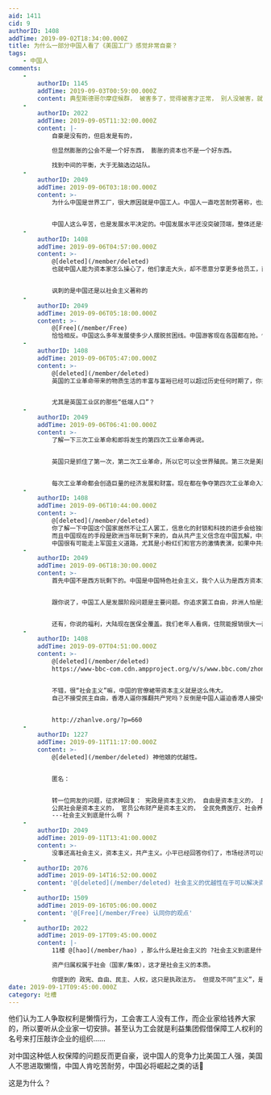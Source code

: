```yaml
---
aid: 1411
cid: 9
authorID: 1408
addTime: 2019-09-02T18:34:00.000Z
title: 为什么一部分中国人看了《美国工厂》感觉非常自豪？
tags:
    - 中国人
comments:
    -
        authorID: 1145
        addTime: 2019-09-03T00:59:00.000Z
        content: 典型斯德哥尔摩症候群， 被害多了，觉得被害才正常， 别人没被害，就都是不正常
    -
        authorID: 2022
        addTime: 2019-09-05T11:32:00.000Z
        content: |-
            自豪是没有的，但启发是有的，

            但显然膨胀的公会不是一个好东西， 膨胀的资本也不是一个好东西。

            找到中间的平衡，大于无脑选边站队。
    -
        authorID: 2049
        addTime: 2019-09-06T03:18:00.000Z
        content: >-
            为什么中国是世界工厂，很大原因就是中国工人。中国人一直吃苦耐劳著称，也是我们比外国人的优势。中国人不在乎加班，在乎的是加班费。


            中国人这么辛苦，也是发展水平决定的。中国发展水平还没突破顶端，整体还是在中低端。不可能有那么大的利益，所以很多都是辛苦钱。等中国也能用人民币，石油，大飞机，芯片等可以收割全世界了。中国工人也可以轻松了。欧美在这个阶段一样辛苦。他们为何要用人权，自由，民主宣传说中国问题，这些东西能当饭吃？能过上幸福生活？我看不能。还是要一个稳定的发展环境，辛勤的劳动大众，实干兴国。中美为何贸易战，目的还不是阻止中国崛起，掏空中国产业。当然我说的是大环境，个别黑心商人，严重压迫不能说明大环境问题。
    -
        authorID: 1408
        addTime: 2019-09-06T04:57:00.000Z
        content: >-
            @[deleted](/member/deleted)
            也就中国人能为资本家怎么操心了，他们拿走大头，却不愿意分享更多给员工，而是自己享受贿赂官员走后路，方便自己的项目工程能更好批准。


            讽刺的是中国还是以社会主义著称的
    -
        authorID: 2049
        addTime: 2019-09-06T05:18:00.000Z
        content: >-
            @[Free](/member/Free)
            恰恰相反。中国这么多年发展使多少人摆脱贫困线。中国游客现在各国都在抢。恰恰说明中国人有钱了。还有中国现在正在搞的扶贫政策。中国大学学费低，即使没钱上学的也很容易无息贷款轻松完成学业，高考保证了穷人也能有上升通道。你要说大资本家，我看香港贫富差距比大陆大多了吧，美国就更不用说了。美国富人区和贫民区了解一下，很多地区晚上都不敢出门。中国社会主义本来追究的就是公平，做的也的确比西方好很多。为何就是抱着固有的想法，不愿意考虑一下。
    -
        authorID: 1408
        addTime: 2019-09-06T05:47:00.000Z
        content: >-
            @[deleted](/member/deleted)
            英国的工业革命带来的物质生活的丰富与富裕已经可以超过历史任何时期了，你共的精神导师为什么还要“可怜”这些底层呢？


            尤其是英国工业区的那些“低端人口”？
    -
        authorID: 2049
        addTime: 2019-09-06T06:41:00.000Z
        content: >-
            了解一下三次工业革命和即将发生的第四次工业革命再说。


            英国只是抓住了第一次，第二次工业革命，所以它可以全世界殖民。第三次是美国抓住了。所以它是世界霸权。


            每次工业革命都会创造巨量的经济发展和财富。现在都在争夺第四次工业革命入场卷。知道为啥美国搞华为，因为5G很有可能带来一次工业革命。像大陆为何共享单车，滴滴打车，外卖，移动支付发展的好。就是因为大陆4G网络发展的好的。不管是偏远地区，还是地铁里面。信号覆盖率，基站数量全球第一。5G将带来更多产业和发展。再加一句这也是你口中的独裁政府搞的。了解下欧美偏远地区没信号，地铁没信号的故事。
    -
        authorID: 1408
        addTime: 2019-09-06T10:44:00.000Z
        content: >-
            @[deleted](/member/deleted)
            你了解一下中国这个国家居然不让工人罢工，信息化的封锁和科技的进步会给独裁者更好对人民权利更加肆无忌惮的侵犯，况且没有良好的社会福利制度，就连美国这种非福利国家都不能赶上，更别提欧洲部分国家了。
            而且中国现在的手段是欧洲当年玩剩下来的，自从共产主义信念在中国瓦解，中共已然开始渲染民族主义情怀来感染国民，而民族主义这个产物可以帮助独裁者更好把矛盾转移国外，而忽视国内矛盾和共产党自身这个特权阶层。
            中国很有可能走上军国主义道路，尤其是小粉红们和官方的激情表演，如果中共未来统治出现重大政治危机，必然是帝国化军事化的利用台湾南海等问题来维系自己统治，转嫁国内矛盾，就像当年的阿根廷独裁者一样。
    -
        authorID: 2049
        addTime: 2019-09-06T18:30:00.000Z
        content: >-
            首先中国不是西方玩剩下的。中国是中国特色社会主义，我个人认为是西方资本主义和社会主义结合的一种制度。目前这个制度我看到的是比西方纯资本主义更有优越性。国企可以保证国家稳定，私企可以增加经济活力。比如中国土地都归国家所有，中国土地价格也高，卖地钱政府拿来建学校，修路等公共设施。而西方土地私有，钱都归个人所有。很多不列举，中国制度好就是能集中力量办大事。


            跟你说了，中国工人是发展阶段问题是主要问题。你追求罢工自由，非洲人怕是连工作都没有吧。美国可以自由罢工，我看工厂也没有了吧。先解决温饱问题，再是福利。


            还有，你说的福利，大陆现在医保全覆盖。我们老年人看病，住院能报销很大一部分比例（很多年轻都没交过医保，后来只是交了很少的钱偶）。60以后的老年人，即使没交过社保的，也会发一些钱的。这不都是国家的福利。国家在一步步进步，不可能从40年前，一穷二白，一下比过西方发达国家吧。这不都在进步吗？因为这能一棍子打死？如果按你的标准，怕是其他让人民生活在贫困线下的国家，更应该被干掉吧。然后全球只剩下西方国家了？他们之所以福利好，就是因为占了高端产业，一架飞机卖多少钱。等中国大飞机等高端产业都起来了。哪里还有他们的福利啊。福利好的欧洲，怎么出了欧猪几国啊？
    -
        authorID: 1408
        addTime: 2019-09-07T04:51:00.000Z
        content: >-
            @[deleted](/member/deleted)
            https://www-bbc-com.cdn.ampproject.org/v/s/www.bbc.com/zhongwen/simp/amp/press-review-42174763?amp\_js\_v=a2&amp\_gsa=1&usqp=mq331AQEKAFwAQ%3D%3D#aoh=15678316454700&referrer=https%3A%2F%2Fwww.google.com&amp\_tf=%E4%BE%86%E6%BA%90%EF%BC%9A%251%24s


            不错，很“社会主义”嘛，中国的官僚裙带资本主义就是这么伟大。
            自己不接受民主自由，香港人逼你推翻共产党吗？反倒是中国人逼迫香港人接受中国那一套专制主义传统风气，Chinazi这个名号不是空穴来风


            http://zhanlve.org/?p=660
    -
        authorID: 1227
        addTime: 2019-09-11T11:17:00.000Z
        content: >-
            @[deleted](/member/deleted) 神他娘的优越性。


            匿名：


            转一位网友的问题，征求神回复： 宪政是资本主义的， 自由是资本主义的， 民主是资本主义的， 人权是资本主义的， 普世价值是资本主义的，
            公民社会是资本主义的， 官员公布财产是资本主义的， 全民免费医疗、社会养老保障是资本主义的 ...... ---那么什么是社会主义的 ?
            ---社会主义到底是什么啊 ?
    -
        authorID: 2049
        addTime: 2019-09-11T13:41:00.000Z
        content: >-
            没事还高社会主义，资本主义，共产主义。小平已经回答你们了，市场经济可以姓资，也可以姓社。那个好我们就用，实践是检验真理的唯一表不能。发这一堆有啥意义，真是全面资本主义，能把中国治理好？
    -
        authorID: 2076
        addTime: 2019-09-14T16:52:00.000Z
        content: '@[deleted](/member/deleted) 社会主义的优越性在于可以解决资本主义不存在的问题。'
    -
        authorID: 1509
        addTime: 2019-09-16T05:06:00.000Z
        content: '@[Free](/member/Free) 认同你的观点'
    -
        authorID: 2022
        addTime: 2019-09-17T09:45:00.000Z
        content: |-
            11楼 @[hao](/member/hao) ，那么什么是社会主义的 ?社会主义到底是什么啊 ?

            资产归属权属于社会（国家/集体），这才是社会主义的本质。

            你提到的 政宪、自由、民主、人权，这只是执政法方。 但提及不同“主义”，是对资产归属方的定义完全不同。
date: 2019-09-17T09:45:00.000Z
category: 吐槽
---
```


他们认为工人争取权利是懒惰行为，工会害工人没有工作，而企业家给钱养大家的，所以要听从企业家一切安排。甚至认为工会就是利益集团假借保障工人权利的名号来打压敲诈企业的组织......

对中国这种低人权保障的问题反而更自豪，说中国人的竞争力比美国工人强，美国人不思进取懒惰，中国人肯吃苦耐劳，中国必将崛起之类的话🤔

这是为什么？
